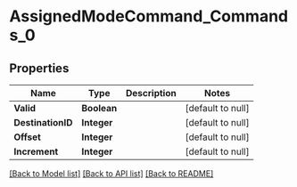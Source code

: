 # AssignedModeCommand_Commands_0
## Properties

| Name | Type | Description | Notes |
|------------ | ------------- | ------------- | -------------|
| **Valid** | **Boolean** |  | [default to null] |
| **DestinationID** | **Integer** |  | [default to null] |
| **Offset** | **Integer** |  | [default to null] |
| **Increment** | **Integer** |  | [default to null] |

[[Back to Model list]](../README.md#documentation-for-models) [[Back to API list]](../README.md#documentation-for-api-endpoints) [[Back to README]](../README.md)

